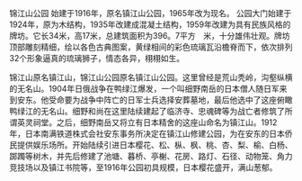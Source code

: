 锦江山公园
始建于1916年，原名镇江山公园，1965年改为现名。
公园大门始建于1924年，原为木结构，1935年改建成混凝土结构，1959年改建为具有民族风格的牌坊。它长34米，高17米，总建筑面积为396。7平方　米，十分雄伟壮观。牌坊顶部雕刻精细，绘以各色古典图案，黄绿相间的彩色琉璃瓦沿檐脊而下，依次排列32个形象逼真的琉璃狮子，情态各异，栩栩如生。

锦江山原名镇江山，锦江山公园原名镇江山公园。这里曾经是荒山秃岭，沟壑纵横的无名山。1904年日俄战争在鸭绿江爆发，一个叫细野南岳的日本僧人随日军来到安东。他受命要为战争中阵亡的日军士兵选择安葬墓地，最后他选中了这座俯瞰鸭绿江的无名山。细野和尚在这里陆续建起了临济寺、忠魂碑等为战亡者修筑了所谓英灵祠堂。之后，细野南岳又将立有日本精舍的这座山命名为镇江山。1912年，日本南满铁道株式会社安东事务所决定在镇江山修建公园，为在安东的日本侨民提供娱乐场所。开始陆续引进日本樱花、松、枞、枫、桃、杏、梨、榆、白杨、踯躅等树木，并先后修建了池塘、暮桥、亭榭、花房、路灯、石径、动物笼、角力竞技场以及镇江书院等，至1916年公园初具规模，日本樱花盛开，满山葱郁。

